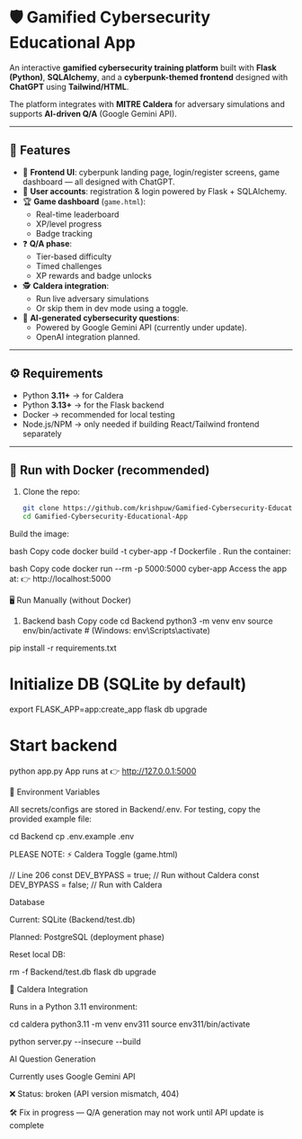 # 🛡️ Gamified Cybersecurity Educational App

An interactive **gamified cybersecurity training platform** built with **Flask (Python)**, **SQLAlchemy**, and a **cyberpunk-themed frontend** designed with **ChatGPT** using **Tailwind/HTML**.  

The platform integrates with **MITRE Caldera** for adversary simulations and supports **AI-driven Q/A** (Google Gemini API).  


---

## 🚀 Features
- 🎨 **Frontend UI**: cyberpunk landing page, login/register screens, game dashboard — all designed with ChatGPT.
- 👥 **User accounts**: registration & login powered by Flask + SQLAlchemy.
- 🏆 **Game dashboard** (`game.html`):
  - Real-time leaderboard
  - XP/level progress
  - Badge tracking
- ❓ **Q/A phase**:
  - Tier-based difficulty
  - Timed challenges
  - XP rewards and badge unlocks
- 🕵️ **Caldera integration**:
  - Run live adversary simulations
  - Or skip them in dev mode using a toggle.
- 🤖 **AI-generated cybersecurity questions**:
  - Powered by Google Gemini API (currently under update).
  - OpenAI integration planned.

---

## ⚙️ Requirements
- Python **3.11+** → for Caldera
- Python **3.13+** → for the Flask backend  
- Docker → recommended for local testing  
- Node.js/NPM → only needed if building React/Tailwind frontend separately

---

## 🐳 Run with Docker (recommended)

1. Clone the repo:
   ```bash
   git clone https://github.com/krishpuw/Gamified-Cybersecurity-Educational-App.git
   cd Gamified-Cybersecurity-Educational-App
Build the image:

bash
Copy code
docker build -t cyber-app -f Dockerfile .
Run the container:

bash
Copy code
docker run --rm -p 5000:5000 cyber-app
Access the app at:
👉 http://localhost:5000

🖥️ Run Manually (without Docker)
1. Backend
bash
Copy code
cd Backend
python3 -m venv env
source env/bin/activate   # (Windows: env\Scripts\activate)

pip install -r requirements.txt

# Initialize DB (SQLite by default)
export FLASK_APP=app:create_app
flask db upgrade

# Start backend
python app.py
App runs at 👉 http://127.0.0.1:5000

🔑 Environment Variables

All secrets/configs are stored in Backend/.env.
For testing, copy the provided example file:

cd Backend
cp .env.example .env


PLEASE NOTE: 
⚡ Caldera Toggle (game.html)

// Line 206
const DEV_BYPASS = true;   // Run without Caldera
const DEV_BYPASS = false;  // Run with Caldera


Database

Current: SQLite (Backend/test.db)

Planned: PostgreSQL (deployment phase)

Reset local DB:

rm -f Backend/test.db
flask db upgrade

🤖 Caldera Integration

Runs in a Python 3.11 environment:

cd caldera
python3.11 -m venv env311
source env311/bin/activate

python server.py --insecure --build


AI Question Generation

Currently uses Google Gemini API

❌ Status: broken (API version mismatch, 404)

🛠️ Fix in progress — Q/A generation may not work until API update is complete

